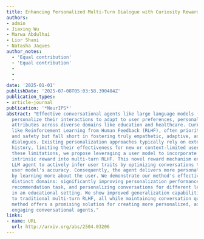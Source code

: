 ```yaml
---
title: Enhancing Personalized Multi-Turn Dialogue with Curiosity Reward
authors:
- admin
- Jiaxing Wu
- Marwa Abdulhai
- Lior Shani
- Natasha Jaques
author_notes:
  - 'Equal contribution'
  - 'Equal contribution'
  - 
  - 
  - 
date: '2025-01-01'
publishDate: '2025-07-08T05:03:58.390484Z'
publication_types:
- article-journal
publication: '*NeurIPS*'
abstract: "Effective conversational agents like large language models (LLMs) must
  personalize their interactions to adapt to user preferences, personalities, and
  attributes across diverse domains like education and healthcare. Current methods
  like Reinforcement Learning from Human Feedback (RLHF), often prioritize helpfulness
  and safety but fall short in fostering truly empathetic, adaptive, and personalized
  dialogues. Existing personalization approaches typically rely on extensive user
  history, limiting their effectiveness for new or context-limited users. To address
  these limitations, we propose leveraging a user model to incorporate a curiosity-based
  intrinsic reward into multi-turn RLHF. This novel reward mechanism encourages the
  LLM agent to actively infer user traits by optimizing conversations to improve its
  user model's accuracy. Consequently, the agent delivers more personalized interactions
  by learning more about the user. We demonstrate our method's effectiveness in two
  distinct domains: significantly improving personalization performance in a conversational
  recommendation task, and personalizing conversations for different learning styles
  in an educational setting. We show improved generalization capabilities compared
  to traditional multi-turn RLHF, all while maintaining conversation quality. Our
  method offers a promising solution for creating more personalized, adaptive, and
  engaging conversational agents."
links:
- name: URL
  url: http://arxiv.org/abs/2504.03206
---
```

